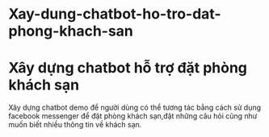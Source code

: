 # Xay-dung-chatbot-ho-tro-dat-phong-khach-san
# Xây dựng chatbot hỗ trợ đặt phòng khách sạn


Xây dựng chatbot demo để người dùng có thể tương tác bằng cách sử dụng facebook messenger để đặt phòng khách sạn,đặt những câu hỏi cũng như muốn biết nhiều thông tin về khách sạn.
